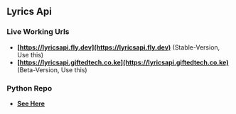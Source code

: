 ## Lyrics Api

### Live Working Urls
- **[https://lyricsapi.fly.dev](https://lyricsapi.fly.dev)** (Stable-Version, Use this)
- **[https://lyricsapi.giftedtech.co.ke](https://lyricsapi.giftedtech.co.ke)** (Beta-Version, Use this)

### Python Repo
- **[See Here](https://github.com/mauricegift/lyricsapi-py)**
